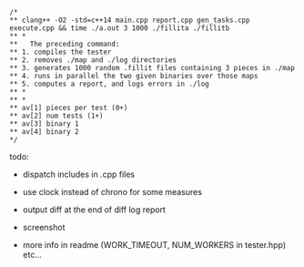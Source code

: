 
```
/*
** clang++ -O2 -std=c++14 main.cpp report.cpp gen_tasks.cpp execute.cpp && time ./a.out 3 1000 ./fillita ./fillitb
** *
**   The preceding command:
** 1. compiles the tester
** 2. removes ./map and ./log directories
** 3. generates 1000 random .fillit files containing 3 pieces in ./map
** 4. runs in parallel the two given binaries over those maps
** 5. computes a report, and logs errors in ./log
** *
** *
** av[1] pieces per test (0+)
** av[2] num tests (1+)
** av[3] binary 1
** av[4] binary 2
*/
```
todo:
- dispatch includes in .cpp files

- use clock instead of chrono for some measures
- output diff at the end of diff log report
- screenshot
- more info in readme (WORK_TIMEOUT, NUM_WORKERS in tester.hpp) etc...
